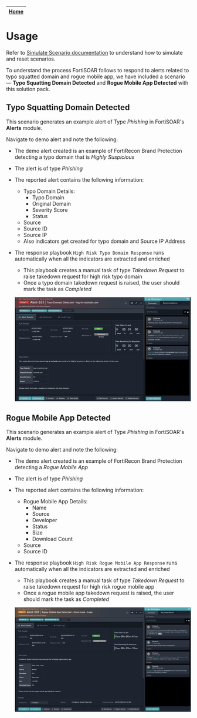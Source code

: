 | [Home](../README.md) |
|----------------------|
# Usage

Refer to [Simulate Scenario documentation](https://github.com/fortinet-fortisoar/solution-pack-soc-simulator/blob/develop/docs/usage.md) to understand how to simulate and reset scenarios.

To understand the process FortiSOAR follows to respond to alerts related to typo squatted domain and rogue mobile app, we have included a scenario &mdash; **Typo Squatting Domain Detected** and **Rogue Mobile App Detected** with this solution pack.

## Typo Squatting Domain Detected

This scenario generates an example alert of Type *Phishing* in FortiSOAR's **Alerts** module.

Navigate to demo alert and note the following:

- The demo alert created is an example of FortiRecon Brand Protection detecting a typo domain that is *Highly Suspicious*
- The alert is of type *Phishing*
- The reported alert contains the following information:
    - Typo Domain Details:
        - Typo Domain
        - Original Domain
        - Severity Score
        - Status
    - Source
    - Source ID
    - Source IP
    - Also indicators get created for typo domain and Source IP Address

- The response playbook `High Risk Typo Domain Response` runs automatically when all the indicators are extracted and enriched
    - This playbook creates a manual task of type *Takedown Request* to raise takedown request for high risk typo domain
    - Once a typo domain takedown request is raised, the user should mark the task as *Completed*

    ![Typo Domain Alert](./res/typo-domain-alert.png)

## Rogue Mobile App Detected

This scenario generates an example alert of Type *Phishing* in FortiSOAR's **Alerts** module.

Navigate to demo alert and note the following:

- The demo alert created is an example of FortiRecon Brand Protection detecting a *Rogue Mobile App*
- The alert is of type *Phishing*
- The reported alert contains the following information:
    - Rogue Mobile App Details:
        - Name
        - Source
        - Developer
        - Status
        - Size
        - Download Count
    - Source
    - Source ID

- The response playbook `High Risk Rogue Mobile App Response` runs automatically when all the indicators are extracted and enriched
    - This playbook creates a manual task of type *Takedown Request* to raise takedown request for high risk rogue mobile app
    - Once a rogue mobile app takedown request is raised, the user should mark the task as *Completed*

    ![Rogue Mobile App Alert](./res/rogue-mobile-app-alert.png)

